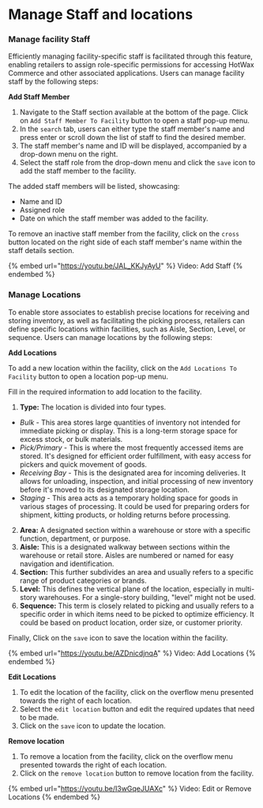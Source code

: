 # Manage Staff and locations

### Manage facility Staff

Efficiently managing facility-specific staff is facilitated through this feature, enabling retailers to assign role-specific permissions for accessing HotWax Commerce and other associated applications. Users can manage facility staff by the following steps:

**Add Staff Member**

1. Navigate to the Staff section available at the bottom of the page. Click on `Add Staff Member To Facility` button to open a staff pop-up menu.
2. In the `search` tab, users can either type the staff member's name and press enter or scroll down the list of staff to find the desired member.
3. The staff member's name and ID will be displayed, accompanied by a drop-down menu on the right.
4. Select the staff role from the drop-down menu and click the `save` icon to add the staff member to the facility.

The added staff members will be listed, showcasing:

* Name and ID
* Assigned role
* Date on which the staff member was added to the facility.

To remove an inactive staff member from the facility, click on the `cross` button located on the right side of each staff member's name within the staff details section.

{% embed url="https://youtu.be/JAL_KKJyAyU" %}
Video: Add Staff
{% endembed %}

### Manage Locations

To enable store associates to establish precise locations for receiving and storing inventory, as well as facilitating the picking process, ​​retailers can define specific locations within facilities, such as Aisle, Section, Level, or sequence. Users can manage locations by the following steps:

**Add Locations**

To add a new location within the facility, click on the `Add Locations To Facility` button to open a location pop-up menu.

Fill in the required information to add location to the facility.

1. **Type:** The location is divided into four types.

* _Bulk_ - This area stores large quantities of inventory not intended for immediate picking or display. This is a long-term storage space for excess stock, or bulk materials.
* _Pick/Primary_ - This is where the most frequently accessed items are stored. It's designed for efficient order fulfillment, with easy access for pickers and quick movement of goods.
* _Receiving Bay_ - This is the designated area for incoming deliveries. It allows for unloading, inspection, and initial processing of new inventory before it's moved to its designated storage location.
* _Staging_ - This area acts as a temporary holding space for goods in various stages of processing. It could be used for preparing orders for shipment, kitting products, or holding returns before processing.

2. **Area:** A designated section within a warehouse or store with a specific function, department, or purpose.
3. **Aisle:** This is a designated walkway between sections within the warehouse or retail store. Aisles are numbered or named for easy navigation and identification.
4. **Section:** This further subdivides an area and usually refers to a specific range of product categories or brands.
5. **Level:** This defines the vertical plane of the location, especially in multi-story warehouses. For a single-story building, "level" might not be used.
6. **Sequence:** This term is closely related to picking and usually refers to a specific order in which items need to be picked to optimize efficiency. It could be based on product location, order size, or customer priority.

Finally, Click on the `save` icon to save the location within the facility.

{% embed url="https://youtu.be/AZDnicdjnqA" %}
Video: Add Locations
{% endembed %}

**Edit Locations**

1. To edit the location of the facility, click on the overflow menu presented towards the right of each location.
2. Select the `edit location` button and edit the required updates that need to be made.
3. Click on the `save` icon to update the location.

**Remove location**

1. To remove a location from the facility, click on the overflow menu presented towards the right of each location.
2. Click on the `remove location` button to remove location from the facility.

{% embed url="https://youtu.be/I3wGqeJUAXc" %}
Video: Edit or Remove Locations
{% endembed %}
